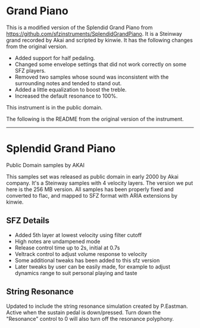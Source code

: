 # Grand Piano

This is a modified version of the Splendid Grand Piano from
https://github.com/sfzinstruments/SplendidGrandPiano.  It is a Steinway grand
recorded by Akai and scripted by kinwie.  It has the following changes from the
original version.

- Added support for half pedaling.
- Changed some envelope settings that did not work correctly on some SFZ players.
- Removed two samples whose sound was inconsistent with the surrounding notes
  and tended to stand out.
- Added a little equalization to boost the treble.
- Increased the default resonance to 100%.

This instrument is in the public domain.

The following is the README from the original version of the instrument.

-------------------------------------------------------------------------------

# Splendid Grand Piano

Public Domain samples by AKAI

This samples set was released as public domain in early 2000 by Akai company.
It's a Steinway samples with 4 velocity layers.
The version we put here is the 256 MB version.
All samples has been properly fixed and converted to flac,
and mapped to SFZ format with ARIA extensions by kinwie.

## SFZ Details

- Added 5th layer at lowest velocity using filter cutoff
- High notes are undampened mode
- Release control time up to 2s, initial at 0.7s
- Veltrack control to adjust volume response to velocity
- Some additional tweaks has been added to this sfz version
- Later tweaks by user can be easily made,
for example to adjust dynamics range to suit personal playing and taste

## String Resonance
Updated to include the string resonance simulation created by P.Eastman.
Active when the sustain pedal is down/pressed.
Turn down the "Resonance" control to 0 will also turn off the resonance polyphony.
